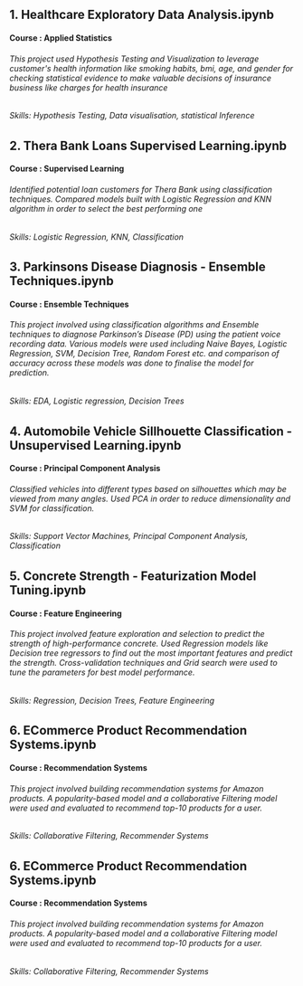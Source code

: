 <h2>1. Healthcare Exploratory Data Analysis.ipynb
<h4>Course : Applied Statistics
<h6>This project used Hypothesis Testing and Visualization to leverage customer's health information like smoking habits, bmi, age, and gender for checking statistical evidence to make valuable decisions of insurance business like charges for health insurance</h6>
<h6>Skills: Hypothesis Testing, Data visualisation, statistical Inference


<h2>2. Thera Bank Loans Supervised Learning.ipynb
<h4>Course : Supervised Learning
<h6>Identified potential loan customers for Thera Bank using classification techniques. Compared models built with Logistic Regression and KNN algorithm in order to select the best performing one
<h6>Skills: Logistic Regression, KNN, Classification

 
<h2>3. Parkinsons Disease Diagnosis - Ensemble Techniques.ipynb
<h4>Course : Ensemble Techniques
<h6>This project involved using classification algorithms and Ensemble techniques to diagnose Parkinson’s Disease (PD) using the patient voice recording data. Various models were used including Naive Bayes, Logistic Regression, SVM, Decision Tree, Random Forest etc. and comparison of accuracy across these models was done to finalise the model for prediction.
<h6>Skills: EDA, Logistic regression, Decision Trees
  
<h2>4. Automobile Vehicle Sillhouette Classification - Unsupervised Learning.ipynb
<h4>Course : Principal Component Analysis
<h6>Classified vehicles into different types based on silhouettes which may be viewed from many angles. Used PCA in order to reduce dimensionality and SVM for classification.
<h6>Skills: Support Vector Machines, Principal Component Analysis, Classification

<h2>5. Concrete Strength - Featurization Model Tuning.ipynb
<h4>Course : Feature Engineering
<h6>This project involved feature exploration and selection to predict the strength of high-performance concrete. Used Regression models like Decision tree regressors to find out the most important features and predict the strength. Cross-validation techniques and Grid search were used to tune the parameters for best model performance.
<h6>Skills: Regression, Decision Trees, Feature Engineering

<h2>6. ECommerce Product Recommendation Systems.ipynb
<h4>Course : Recommendation Systems
<h6>This project involved building recommendation systems for Amazon products. A popularity-based model and a collaborative Filtering model were used and evaluated to recommend top-10 products for a user.
<h6>Skills: Collaborative Filtering, Recommender Systems

<h2>6. ECommerce Product Recommendation Systems.ipynb
<h4>Course : Recommendation Systems
<h6>This project involved building recommendation systems for Amazon products. A popularity-based model and a collaborative Filtering model were used and evaluated to recommend top-10 products for a user.
<h6>Skills: Collaborative Filtering, Recommender Systems
